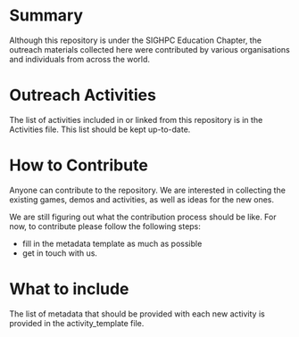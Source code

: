 # Summary
Although this repository is under the SIGHPC Education Chapter, the outreach materials collected here were contributed by various organisations and individuals from across the world. 

# Outreach Activities
The list of activities included in or linked from this repository is in the Activities file. This list should be kept up-to-date. 

# How to Contribute 

Anyone can contribute to the repository. We are interested in collecting the existing games, demos and activities, as well as ideas for the new ones. 

We are still figuring out what the contribution process should be like. 
For now, to contribute please follow the following steps:
   * fill in the metadata template as much as possible
   * get in touch with us. 
   
# What to include
The list of metadata that should be provided with each new activity is provided in the activity_template file. 
